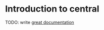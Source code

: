 # Introduction to central

TODO: write [great documentation](http://jacobian.org/writing/what-to-write/)
